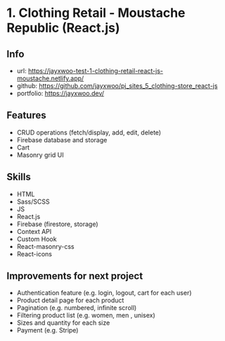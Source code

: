 # 1. Clothing Retail - Moustache Republic (React.js)
## Info
- url: https://jayxwoo-test-1-clothing-retail-react-js-moustache.netlify.app/
- github: https://github.com/jayxwoo/pj_sites_5_clothing-store_react-js
- portfolio: https://jayxwoo.dev/

## Features
- CRUD operations (fetch/display, add, edit, delete)
- Firebase database and storage
- Cart
- Masonry grid UI

## Skills
- HTML
- Sass/SCSS
- JS
- React.js
- Firebase (firestore, storage)
- Context API
- Custom Hook
- React-masonry-css
- React-icons

## Improvements for next project
- Authentication feature (e.g. login, logout, cart for each user)
- Product detail page for each product
- Pagination (e.g. numbered, infinite scroll)
- Filtering product list (e.g. women, men , unisex)
- Sizes and quantity for each size
- Payment (e.g. Stripe)